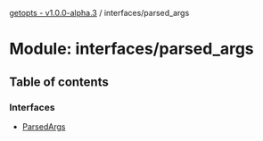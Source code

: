 [getopts - v1.0.0-alpha.3](../README.md) / interfaces/parsed_args

# Module: interfaces/parsed_args

## Table of contents

### Interfaces

- [ParsedArgs](../interfaces/interfaces_parsed_args.parsedargs.md)
